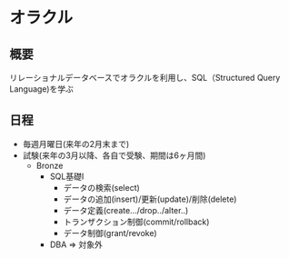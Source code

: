 # オラクル

## 概要
リレーショナルデータベースでオラクルを利用し、SQL（Structured Query Language)を学ぶ

## 日程
- 毎週月曜日(来年の2月末まで)
- 試験(来年の3月以降、各自で受験、期間は6ヶ月間)
    - Bronze
        - SQL基礎Ⅰ
            - データの検索(select)
            - データの追加(insert)/更新(update)/削除(delete)
            - データ定義(create.../drop../alter..)
            - トランザクション制御(commit/rollback)
            - データ制御(grant/revoke)
        - DBA => 対象外

